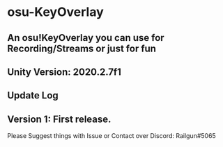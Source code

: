 # osu-KeyOverlay
An osu!KeyOverlay you can use for Recording/Streams or just for fun
---------------------------
Unity Version: 2020.2.7f1
---------------------------
**Update Log**
---------------------------

**Version 1:**
First release.
---------------------------
Please Suggest things with Issue or Contact over Discord: Railgun#5065
